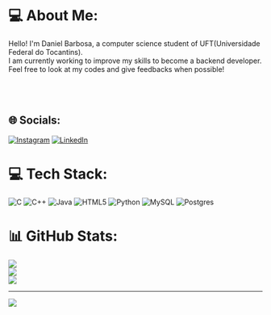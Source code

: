# 💻 About Me:
Hello! I'm Daniel Barbosa, a computer science student of UFT(Universidade Federal do Tocantins).<br>I am currently working to improve my skills to become a backend developer.<br>Feel free to look at my codes and give feedbacks when possible!<br><br><br><br>


## 🌐 Socials:
[![Instagram](https://img.shields.io/badge/Instagram-%23E4405F.svg?logo=Instagram&logoColor=white)](https://instagram.com/bassis.daniel) [![LinkedIn](https://img.shields.io/badge/LinkedIn-%230077B5.svg?logo=linkedin&logoColor=white)](https://linkedin.com/in/bassisDaniel) 

# 💻 Tech Stack:
![C](https://img.shields.io/badge/c-%2300599C.svg?style=flat&logo=c&logoColor=white) ![C++](https://img.shields.io/badge/c++-%2300599C.svg?style=flat&logo=c%2B%2B&logoColor=white) ![Java](https://img.shields.io/badge/java-%23ED8B00.svg?style=flat&logo=openjdk&logoColor=white) ![HTML5](https://img.shields.io/badge/html5-%23E34F26.svg?style=flat&logo=html5&logoColor=white) ![Python](https://img.shields.io/badge/python-3670A0?style=flat&logo=python&logoColor=ffdd54) ![MySQL](https://img.shields.io/badge/mysql-%2300000f.svg?style=flat&logo=mysql&logoColor=white) ![Postgres](https://img.shields.io/badge/postgres-%23316192.svg?style=flat&logo=postgresql&logoColor=white)
# 📊 GitHub Stats:
![](https://github-readme-stats.vercel.app/api?username=assisDaniel&theme=tokyonight&hide_border=false&include_all_commits=false&count_private=false)<br/>
![](https://github-readme-streak-stats.herokuapp.com/?user=assisDaniel&theme=tokyonight&hide_border=false)<br/>
![](https://github-readme-stats.vercel.app/api/top-langs/?username=assisDaniel&theme=tokyonight&hide_border=false&include_all_commits=false&count_private=false&layout=compact)

---
[![](https://visitcount.itsvg.in/api?id=assisDaniel&icon=5&color=6)](https://visitcount.itsvg.in)

<!-- Proudly created with GPRM ( https://gprm.itsvg.in ) -->
